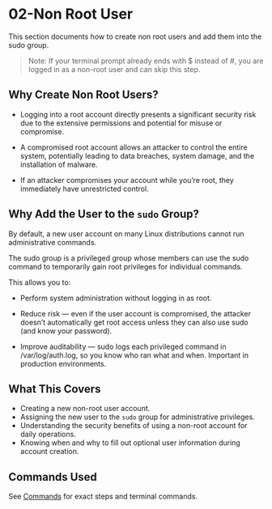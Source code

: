 # 02-Non Root User
This section documents how to create non root users and add them into the sudo group.
> Note: If your terminal prompt already ends with $ instead of #, you are logged in as a non-root user and can skip this step.
## Why Create Non Root Users?
- Logging into a root account directly presents a significant security risk due to the extensive permissions and potential for misuse or compromise.
  
- A compromised root account allows an attacker to control the entire system, potentially leading to data breaches, system damage, and the installation of malware.
  
- If an attacker compromises your account while you’re root, they immediately have unrestricted control.
## Why Add the User to the `sudo` Group?
By default, a new user account on many Linux distributions cannot run administrative commands.

The sudo group is a privileged group whose members can use the sudo command to temporarily gain root privileges for individual commands.

This allows you to:

- Perform system administration without logging in as root.

- Reduce risk — even if the user account is compromised, the attacker doesn’t automatically get root access unless they can also use sudo (and know your password).

- Improve auditability — sudo logs each privileged command in /var/log/auth.log, so you know who ran what and when. Important in production environments.
## What This Covers
- Creating a new non-root user account.
- Assigning the new user to the `sudo` group for administrative privileges.
- Understanding the security benefits of using a non-root account for daily operations.
- Knowing when and why to fill out optional user information during account creation.
## Commands Used
See [Commands](./commands.md) for exact steps and terminal commands. 
